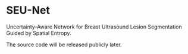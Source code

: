 # SEU-Net
Uncertainty-Aware Network for Breast Ultrasound  Lesion Segmentation Guided by Spatial Entropy.

The source code will be released publicly later.

